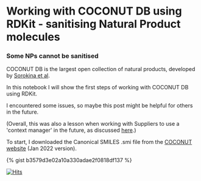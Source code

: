 # Working with COCONUT DB using RDKit - sanitising Natural Product molecules
###  Some NPs cannot be sanitised

COCONUT DB is the largest open collection of natural products, developed by [Sorokina et al](https://doi.org/10.1186/s13321-020-00478-9).

In this notebook I will show the first steps of working with COCONUT DB using RDKit.

I encountered some issues, so maybe this post might be helpful for others in the future.

(Overall, this was also a lesson when working with Suppliers to use a 'context manager' in the future, as discussed [here](https://www.rdkit.org/docs/GettingStartedInPython.html).)

To start, I downloaded the Canonical SMILES .smi file from the [COCONUT website](https://coconut.naturalproducts.net/download) (Jan 2022 version).


{% gist b3579d3e02a10a330adae2f0818df137  %}



[![Hits](https://hits.seeyoufarm.com/api/count/incr/badge.svg?url=https%3A%2F%2Fadelenel.ai%2Fcoconutrdkit%2F&count_bg=%2379C83D&title_bg=%23555555&icon=&icon_color=%23E7E7E7&title=hits&edge_flat=false)](https://hits.seeyoufarm.com)
